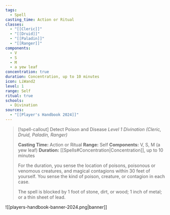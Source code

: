 ```yaml
---
tags:
  - Spell
casting_time: Action or Ritual
classes:
  - "[[Cleric]]"
  - "[[Druid]]"
  - "[[Paladin]]"
  - "[[Ranger]]"
components:
  - V
  - S
  - M
  - a yew leaf
concentration: true
duration: Concentration, up to 10 minutes
icon: LiWand2
level: 1
range: Self
ritual: true
schools:
  - Divination
sources: 
  - "[[Player's Handbook 2024]]"
---
```

>[!spell-callout] Detect Poison and Disease
>_Level 1 Divination (Cleric, Druid, Paladin, Ranger)_
>
>**Casting Time:** Action or Ritual
>**Range:** Self
>**Components:** V, S, M (a yew leaf)
>**Duration:** [[Spells#Concentration\|Concentration]], up to 10 minutes
>
>For the duration, you sense the location of poisons, poisonous or venomous creatures, and magical contagions within 30 feet of yourself. You sense the kind of poison, creature, or contagion in each case.
>
>The spell is blocked by 1 foot of stone, dirt, or wood; 1 inch of metal; or a thin sheet of lead.


![[players-handbook-banner-2024.png|banner]]